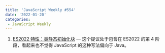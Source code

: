 ```yaml
---
title: 'JavaScript Weekly #554'
date: '2022-01-20'
categories:
 - JavaScript Weekly
---
```


1. [ES2022 特性：类静态初始化块](../../javascript_weekly/554/ES2022_Feature_Class_Static_Initialization_Blocks.md) — 这个提议处于包含在 ES2022 的第 4 阶段，看起来也不觉得 JavaScript 的这种写法偏向于 Java。
